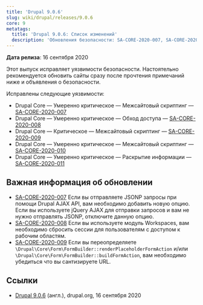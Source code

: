 ```yaml
---
title: 'Drupal 9.0.6'
slug: wiki/drupal/releases/9.0.6
core: 9
metatags:
  title: 'Drupal 9.0.6: Список изменений'
  description: 'Обновления безопасности: SA-CORE-2020-007, SA-CORE-2020-008, SA-CORE-2020-009, SA-CORE-2020-010, SA-CORE-2020-011.'
---
```


**Дата релиза**: 16 сентября 2020

Этот выпуск исправляет уязвимости безопасности. Настоятельно рекомендуется обновить сайты сразу после прочтения примечаний ниже и объявления о безопасности.

Исправлены следующие уязвимости:

- Drupal Core — Умеренно критическое — Межсайтовый скриптинг — [SA-CORE-2020-007](../../../../security/sa-core/2020-007/index.md)
- Drupal Core — Умеренно критическое — Обход доступа — [SA-CORE-2020-008](../../../../security/sa-core/2020-008/index.md)
- Drupal Core — Критическое — Межсайтовый скриптинг — [SA-CORE-2020-009](../../../../security/sa-core/2020-009/index.md)
- Drupal Core — Умеренно критическое — Межсайтовый скриптинг — [SA-CORE-2020-010](../../../../security/sa-core/2020-010/index.md)
- Drupal Core — Умеренно критическое — Раскрытие информации — [SA-CORE-2020-011](../../../../security/sa-core/2020-011/index.md)

## Важная информация об обновлении

- [SA-CORE-2020-007](../../../../security/sa-core/2020-007/index.md) Если вы отправляете JSONP запросы при помощи Drupal AJAX API, вам необходимо добавить новую опцию. Если вы используете jQuery AJAX для отправки запросов и вам не нужно отправлять JSONP, отключите данную опцию.
- [SA-CORE-2020-008](../../../../security/sa-core/2020-008/index.md) Если вы используете модуль Workspaces, вам необходимо сбросить сессии для пользователям с доступом к рабочим областям.
- [SA-CORE-2020-009](../../../../security/sa-core/2020-009/index.md) Если вы переопределяете `\Drupal\Core\Form\FormBuilder::renderPlaceholderFormAction` и/или `\Drupal\Core\Form\FormBuilder::buildFormAction`, вам необходимо убедиться что вы сантизируете URL.

## Ссылки

- [Drupal 9.0.6](https://www.drupal.org/project/drupal/releases/9.0.6) (англ.), drupal.org, 16 сентября 2020
